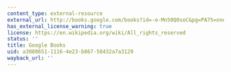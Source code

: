```yaml
---
content_type: external-resource
external_url: http://books.google.com/books?id=-e-Mn50Q0soC&pg=PA75=onepage
has_external_license_warning: true
license: https://en.wikipedia.org/wiki/All_rights_reserved
status: ''
title: Google Books
uid: a3080651-1116-4e23-b867-58432a7a3129
wayback_url: ''
---
```


